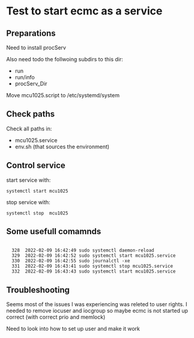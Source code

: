 # Test to start ecmc as a service

## Preparations 
Need to install procServ

Also need todo the follwoing subdirs to this dir:

* run
* run/info
* procServ_Dir


Move mcu1025.script to /etc/systemd/system


## Check paths
Check all paths in:
* mcu1025.service 
* env.sh (that sources the environment)

## Control service

start service with:
```
systemctl start mcu1025
```

stop service with:
```
systemctl stop	mcu1025

```

## Some usefull comamnds
```

  328  2022-02-09 16:42:49 sudo systemctl daemon-reload
  329  2022-02-09 16:42:52 sudo systemctl start mcu1025.service
  330  2022-02-09 16:42:55 sudo journalctl -xe
  331  2022-02-09 16:43:41 sudo systemctl stop mcu1025.service
  332  2022-02-09 16:43:43 sudo systemctl start mcu1025.service
```

## Troubleshooting

Seems most of the issues I was experiencing was releted to user rights.
I needed to remove iocuser and iocgroup so maybe ecmc is not started up correct (with correct prio and memlock)

Need to look into how to set up user and make it work

